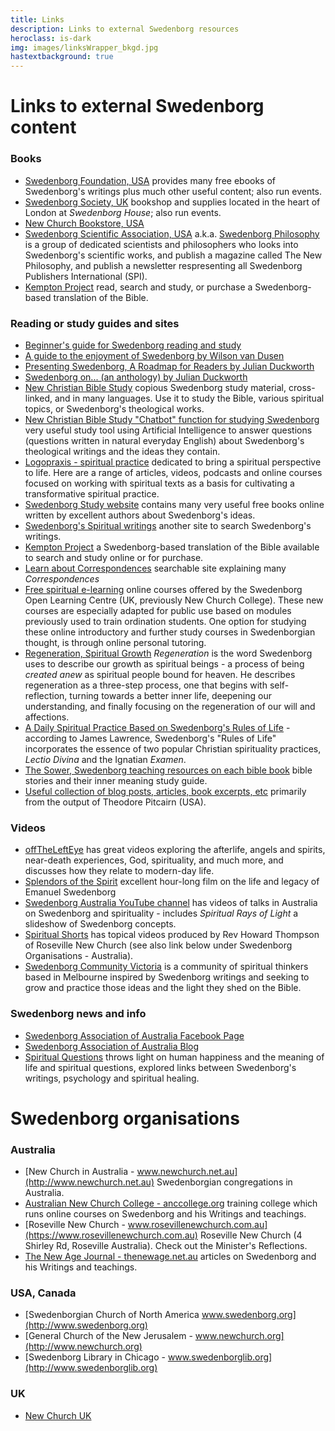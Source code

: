 ```yaml
---
title: Links
description: Links to external Swedenborg resources
heroclass: is-dark
img: images/linksWrapper_bkgd.jpg
hastextbackground: true
---
```


# Links to external Swedenborg content

### Books

- [Swedenborg Foundation, USA](http://www.swedenborg.com) provides many free ebooks of Swedenborg's writings plus much other useful content; also run events.
- [Swedenborg Society, UK](http://www.swedenborg.org.uk) bookshop and supplies located in the heart of London at _Swedenborg House_; also run events.
- [New Church Bookstore, USA](https://www.newchurchbooks.com)
- [Swedenborg Scientific Association, USA](http://www.newphilosophyonline.org) a.k.a. [Swedenborg Philosophy](http://www.newphilosophyonline.org) is a group of dedicated scientists and philosophers who looks into Swedenborg's scientific works, and publish a magazine called The New Philosophy, and publish a newsletter respresenting all Swedenborg Publishers International (SPI).
- [Kempton Project](http://www.kemptonproject.org) read, search and study, or purchase a Swedenborg-based translation of the Bible.

### Reading or study guides and sites

- [Beginner's guide for Swedenborg reading and study](https://static.swedenborg.com.au/pdf/books/readingandstudyguide.pdf)
- [A guide to the enjoyment of Swedenborg by Wilson van Dusen](https://static.swedenborg.com.au/pdf/books/guidetoenjoyingswedenborg.pdf)
- [Presenting Swedenborg, A Roadmap for Readers by Julian Duckworth](https://static.swedenborg.com.au/pdf/books/presentingswedenborg.pdf)
- [Swedenborg on... (an anthology) by Julian Duckworth](https://static.swedenborg.com.au/pdf/books/swedenborganthology.pdf)
- [New Christian Bible Study](https://newchristianbiblestudy.org/advanced-search) copious Swedenborg study material, cross-linked, and in many languages. Use it to study the Bible, various spiritual topics, or Swedenborg's theological works.
- [New Christian Bible Study "Chatbot" function for studying Swedenborg](https://newchristianbiblestudy.org/chatbot) very useful study tool using Artificial Intelligence to answer questions (questions written in natural everyday English) about Swedenborg's theological writings and the ideas they contain.
- [Logopraxis - spiritual practice](https://logopraxis-institute.online) dedicated to bring a spiritual perspective to life. Here are a range of articles, videos, podcasts and online courses focused on working with spiritual texts as a basis for cultivating a transformative spiritual practice.
- [Swedenborg Study website](http://www.swedenborgstudy.com/websites.htm) contains many very useful free books online written by excellent authors about Swedenborg's ideas.
- [Swedenborg's Spiritual writings](http://www.heavenlydoctrines.org/dtSearch.html) another site to search Swedenborg's writings.
- [Kempton Project](http://www.kemptonproject.org) a Swedenborg-based translation of the Bible available to search and study online or for purchase.
- [Learn about Correspondences](http://www.scienceofcorrespondences.com) searchable site explaining many _Correspondences_
- [Free spiritual e-learning](https://www.swedenborg-openlearning.org.uk/free-spiritual-e-learning/) online courses offered by the Swedenborg Open Learning Centre (UK, previously New Church College). These new courses are especially adapted for public use based on modules previously used to train ordination students. One option for studying these online introductory and further study courses in Swedenborgian thought, is through online personal tutoring.
- [Regeneration, Spiritual Growth](http://www.swedenborg.com/emanuel-swedenborg/explore/regeneration) _Regeneration_ is the word Swedenborg uses to describe our growth as spiritual beings - a process of being _created anew_ as spiritual people bound for heaven. He describes regeneration as a three-step process, one that begins with self-reflection, turning towards a better inner life, deepening our understanding, and finally focusing on the regeneration of our will and affections.
- [A Daily Spiritual Practice Based on Swedenborg's Rules of Life](https://swedenborg.com/daily-spiritual-practice-based-swedenborgs-rules-life) - according to James Lawrence, Swedenborg's "Rules of Life" incorporates the essence of two popular Christian spirituality practices, _Lectio Divina_ and the Ignatian _Examen_.
- [The Sower, Swedenborg teaching resources on each bible book](https://swedenborgdigitallibrary.org/sower/sntc.htm) bible stories and their inner meaning study guide.
- [Useful collection of blog posts, articles, book excerpts, etc](https://newchurch.net/) primarily from the output of Theodore Pitcairn (USA).

### Videos

- [offTheLeftEye](https://offthelefteye.com) has great videos exploring the afterlife, angels and spirits, near-death experiences, God, spirituality, and much more, and discusses how they relate to modern-day life.
- [Splendors of the Spirit](https://www.youtube.com/watch?v=RdzeFKh9_D4) excellent hour-long film on the life and legacy of Emanuel Swedenborg
- [Swedenborg Australia YouTube channel](https://www.youtube.com/@swedenborgau) has videos of talks in Australia on Swedenborg and spirituality - includes _Spiritual Rays of Light_ a slideshow of Swedenborg concepts.
- [Spiritual Shorts](https://www.youtube.com/@spiritualshorts43/videos) has topical videos produced by Rev Howard Thompson of Roseville New Church (see also link below under Swedenborg Organisations - Australia).
- [Swedenborg Community Victoria](https://www.youtube.com/@swedenborgcommunityvictoria) is a community of spiritual thinkers based in Melbourne inspired by Swedenborg writings and seeking to grow and practice those ideas and the light they shed on the Bible.

### Swedenborg news and info

- [Swedenborg Association of Australia Facebook Page](https://www.facebook.com/swedenborgau)
- [Swedenborg Association of Australia Blog](http://swedenborgaustralia.blogspot.com)
- [Spiritual Questions](http://spiritualquestions.org.uk) throws light on human happiness and the meaning of life and spiritual questions, explored links between Swedenborg's writings, psychology and spiritual healing.

# Swedenborg organisations

### Australia

- [New Church in Australia - www.newchurch.net.au](http://www.newchurch.net.au) Swedenborgian congregations in Australia.
- [Australian New Church College - anccollege.org](http://anccollege.org) training college which runs online courses on Swedenborg and his Writings and teachings.
- [Roseville New Church - www.rosevillenewchurch.com.au](https://www.rosevillenewchurch.com.au) Roseville New Church (4 Shirley Rd, Roseville Australia). Check out the Minister's Reflections.
- [The New Age Journal - thenewage.net.au](http://thenewage.net.au) articles on Swedenborg and his Writings and teachings.

### USA, Canada

- [Swedenborgian Church of North America www.swedenborg.org](http://www.swedenborg.org)
- [General Church of the New Jerusalem - www.newchurch.org](http://www.newchurch.org)
- [Swedenborg Library in Chicago - www.swedenborglib.org](http://www.swedenborglib.org)

### UK

- [New Church UK](https://newchurch.org.uk)